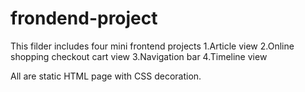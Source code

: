 # frondend-project
This filder includes four mini frontend projects
1.Article view
2.Online shopping checkout cart view
3.Navigation bar
4.Timeline view

All are static HTML page with CSS decoration. 
